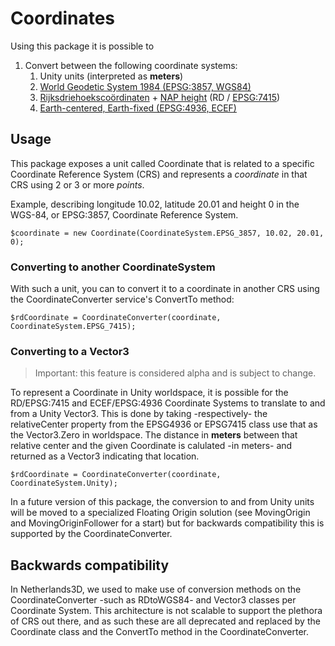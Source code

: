 ﻿Coordinates
===========

Using this package it is possible to 

1. Convert between the following coordinate systems:
   1. Unity units (interpreted as **meters**)
   2. [World Geodetic System 1984 (EPSG:3857, WGS84)](https://nl.wikipedia.org/wiki/WGS_84)
   3. [Rijksdriehoekscoördinaten](https://nl.wikipedia.org/wiki/Rijksdriehoeksco%C3%B6rdinaten) + [NAP height](https://en.wikipedia.org/wiki/Amsterdam_Ordnance_Datum) (RD / [EPSG:7415](https://epsg.io/7415))
   4. [Earth-centered, Earth-fixed (EPSG:4936, ECEF)](https://en.wikipedia.org/wiki/Earth-centered,_Earth-fixed_coordinate_system)

## Usage

This package exposes a unit called Coordinate that is related to a specific Coordinate Reference System (CRS)
and represents a _coordinate_ in that CRS using 2 or 3 or more _points_.

Example, describing longitude 10.02, latitude 20.01 and height 0 in the WGS-84, or EPSG:3857, Coordinate
Reference System.

```
$coordinate = new Coordinate(CoordinateSystem.EPSG_3857, 10.02, 20.01, 0);
```

### Converting to another CoordinateSystem

With such a unit, you can to convert it to a coordinate in another CRS using the CoordinateConverter
service's ConvertTo method:

```
$rdCoordinate = CoordinateConverter(coordinate, CoordinateSystem.EPSG_7415);
```

### Converting to a Vector3

> Important: this feature is considered alpha and is subject to change.

To represent a Coordinate in Unity worldspace, it is possible for the RD/EPSG:7415 and ECEF/EPSG:4936 Coordinate Systems
to translate to and from a Unity Vector3. This is done by taking -respectively- the relativeCenter property from the 
EPSG4936 or EPSG7415 class use that as the Vector3.Zero in worldspace. The distance in **meters** between that relative 
center and the given Coordinate is calulated -in meters- and returned as a Vector3 indicating that location.

```
$rdCoordinate = CoordinateConverter(coordinate, CoordinateSystem.Unity);
```

In a future version of this package, the conversion to and from Unity units will be moved to a specialized Floating 
Origin solution (see MovingOrigin and MovingOriginFollower for a start) but for backwards compatibility this is 
supported by the CoordinateConverter.

## Backwards compatibility

In Netherlands3D, we used to make use of conversion methods on the CoordinateConverter -such as RDtoWGS84- and
Vector3 classes per Coordinate System. This architecture is not scalable to support the plethora of CRS out there,
and as such these are all deprecated and replaced by the Coordinate class and the ConvertTo method in the 
CoordinateConverter.
